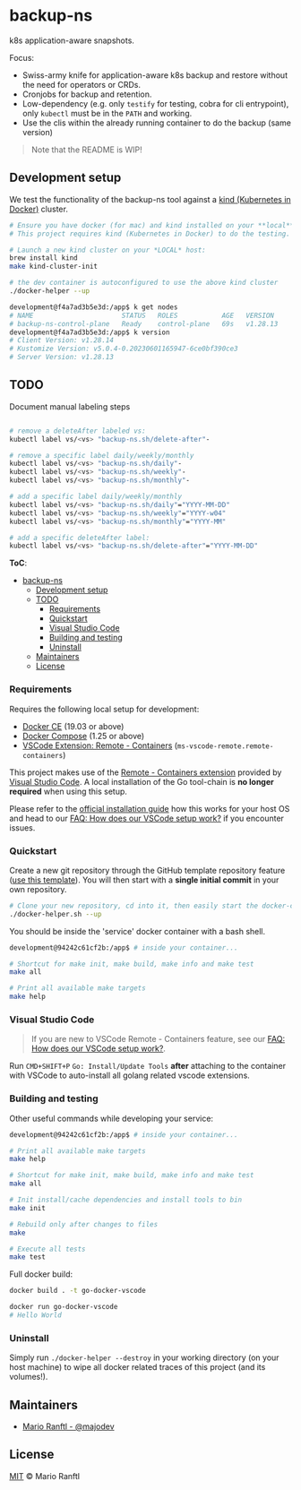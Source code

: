# backup-ns

k8s application-aware snapshots.


Focus:
* Swiss-army knife for application-aware k8s backup and restore without the need for operators or CRDs.
* Cronjobs for backup and retention.
* Low-dependency (e.g. only `testify` for testing, cobra for cli entrypoint), only `kubectl` must be in the `PATH` and working.
* Use the clis within the already running container to do the backup (same version)

> Note that the README is WIP!

## Development setup

We test the functionality of the backup-ns tool against a [kind (Kubernetes in Docker)](https://kind.sigs.k8s.io/) cluster.

```bash
# Ensure you have docker (for mac) and kind installed on your **local** host.
# This project requires kind (Kubernetes in Docker) to do the testing.

# Launch a new kind cluster on your *LOCAL* host:
brew install kind
make kind-cluster-init

# the dev container is autoconfigured to use the above kind cluster
./docker-helper --up

development@f4a7ad3b5e3d:/app$ k get nodes
# NAME                      STATUS   ROLES           AGE   VERSION
# backup-ns-control-plane   Ready    control-plane   69s   v1.28.13
development@f4a7ad3b5e3d:/app$ k version
# Client Version: v1.28.14
# Kustomize Version: v5.0.4-0.20230601165947-6ce0bf390ce3
# Server Version: v1.28.13
```

## TODO

Document manual labeling steps
```bash

# remove a deleteAfter labeled vs:
kubectl label vs/<vs> "backup-ns.sh/delete-after"-

# remove a specific label daily/weekly/monthly
kubectl label vs/<vs> "backup-ns.sh/daily"-
kubectl label vs/<vs> "backup-ns.sh/weekly"-
kubectl label vs/<vs> "backup-ns.sh/monthly"-

# add a specific label daily/weekly/monthly
kubectl label vs/<vs> "backup-ns.sh/daily"="YYYY-MM-DD"
kubectl label vs/<vs> "backup-ns.sh/weekly"="YYYY-w04"
kubectl label vs/<vs> "backup-ns.sh/monthly"="YYYY-MM"

# add a specific deleteAfter label:
kubectl label vs/<vs> "backup-ns.sh/delete-after"="YYYY-MM-DD"
```

**ToC**:

- [backup-ns](#backup-ns)
  - [Development setup](#development-setup)
  - [TODO](#todo)
    - [Requirements](#requirements)
    - [Quickstart](#quickstart)
    - [Visual Studio Code](#visual-studio-code)
    - [Building and testing](#building-and-testing)
    - [Uninstall](#uninstall)
  - [Maintainers](#maintainers)
  - [License](#license)

### Requirements

Requires the following local setup for development:

- [Docker CE](https://docs.docker.com/install/) (19.03 or above)
- [Docker Compose](https://docs.docker.com/compose/install/) (1.25 or above)
- [VSCode Extension: Remote - Containers](https://code.visualstudio.com/docs/remote/containers) (`ms-vscode-remote.remote-containers`)

This project makes use of the [Remote - Containers extension](https://code.visualstudio.com/docs/remote/containers) provided by [Visual Studio Code](https://code.visualstudio.com/). A local installation of the Go tool-chain is **no longer required** when using this setup.

Please refer to the [official installation guide](https://code.visualstudio.com/docs/remote/containers) how this works for your host OS and head to our [FAQ: How does our VSCode setup work?](https://github.com/allaboutapps/go-starter/wiki/FAQ#how-does-our-vscode-setup-work) if you encounter issues.

### Quickstart

Create a new git repository through the GitHub template repository feature ([use this template](https://github.com/majodev/go-docker-vscode/generate)). You will then start with a **single initial commit** in your own repository. 

```bash
# Clone your new repository, cd into it, then easily start the docker-compose dev environment through our helper
./docker-helper.sh --up
```

You should be inside the 'service' docker container with a bash shell.

```bash
development@94242c61cf2b:/app$ # inside your container...

# Shortcut for make init, make build, make info and make test
make all

# Print all available make targets
make help
```

### Visual Studio Code

> If you are new to VSCode Remote - Containers feature, see our [FAQ: How does our VSCode setup work?](https://github.com/allaboutapps/go-starter/wiki/FAQ#how-does-our-vscode-setup-work).

Run `CMD+SHIFT+P` `Go: Install/Update Tools` **after** attaching to the container with VSCode to auto-install all golang related vscode extensions.

### Building and testing

Other useful commands while developing your service:

```bash
development@94242c61cf2b:/app$ # inside your container...

# Print all available make targets
make help

# Shortcut for make init, make build, make info and make test
make all

# Init install/cache dependencies and install tools to bin
make init

# Rebuild only after changes to files
make

# Execute all tests
make test
```

Full docker build:

```bash
docker build . -t go-docker-vscode

docker run go-docker-vscode
# Hello World
```

### Uninstall

Simply run `./docker-helper --destroy` in your working directory (on your host machine) to wipe all docker related traces of this project (and its volumes!).

## Maintainers

- [Mario Ranftl - @majodev](https://github.com/majodev)

## License

[MIT](LICENSE) © Mario Ranftl